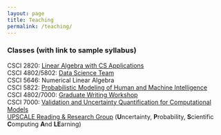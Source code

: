 ```yaml
---
layout: page
title: Teaching
permalink: /teaching/
---
```


### Classes (with link to sample syllabus)
CSCI 2820: [Linear Algebra with CS Applications](syllabus-2820.pdf)  
CSCI 4802/5802: [Data Science Team](syllabus-ds.pdf)  
CSCI 5646: Numerical Linear Algebra  
CSCI 5822: [Probabilistic Modeling of Human and Machine Intelligence](syllabus-5822.pdf)  
CSCI 4802/7000: [Graduate Writing Workshop](syllabus-writing.pdf)  
CSCI 7000: [Validation and Uncertainty Quantification for Computational Models](syllabus-7000.pdf)  
[UPSCALE Reading & Research Group](UPSCALE.pdf) (**U**ncertainty, **P**robability, **S**cientific **C**omputing **A**nd **LE**arning)  
